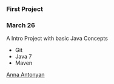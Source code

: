 ### First Project

### March 26

A Intro Project with basic Java Concepts

* Git
* Java 7
* Maven

[Anna Antonyan](http://sqasolution.com)
